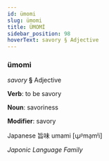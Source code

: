 ```yaml
---
id: ümomi
slug: ümomi
title: ÜMOMİ
sidebar_position: 98
hoverText: savory § Adjective
---
```


### ümomi

*savory* **§** Adjective

**Verb**: to be savory

**Noun**: savoriness

**Modifier**: savory

Japanese 旨味 umami [ɯ̟ᵝma̠mʲi]

*Japonic Language Family*